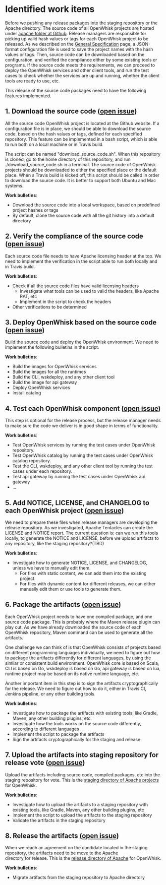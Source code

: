 # Identified work items

Before we pushing any release packages into the staging repository or the Apache directory. The source code of all OpenWhisk
projects are hosted under [apache folder at Github](https://github.com/apache). Release managers are responsible for picking
up valid hash values or tags for each OpenWhisk project to be released. As we described on the [General Specification](general_specs.md)
page, a JSON-format configuration file is used to save the project names with the hash values or tags. Then, source code
can be downloaded based on the configuration, and verified the compliance either by some existing tools or programs. If
the source code meets the requirements, we can proceed to deploy the OpenWhisk services and other client tools, and run
the test cases to check whether the services are up and running, whether the client tools are ready to use, etc.

This release of the source code packages need to have the following features implemented.

## 1. Download the source code ([open issue](https://github.com/apache/incubator-openwhisk-release/issues/16))

All the source code OpenWhisk project is located at the Github website. If a configuration file is in place, we should
be able to download the source code, based on the hash values or tags, defined for each specified repository. This
feature can be implemented in a bash script, which is able to run both on a local machine or in Travis build. 

The script can be named "download_source_code.sh". When this repository is cloned, go to the home directory of this repository,
and run ./download_source_code.sh in a terminal. The source code of OpenWhisk projects should be downloaded to either
the specified place or the default place. When a Travis build is kicked off, this script should be called in order to
download the source code. It is better to support both Ubuntu and Mac systems.

**Work bulletins**:
- Download the source code into a local workspace, based on predefined project hashes or tags
- By default, clone the source code with all the git history into a default directory

## 2. Verify the compliance of the source code ([open issue](https://github.com/apache/incubator-openwhisk-release/issues/17))

Each source code file needs to have Apache licensing header at the top. We need to implement the verification in the
script able to run both locally and in Travis build.

**Work bulletins**:
- Check if all the source code files have valid licensing headers
    - Investigate what tools can be used to valid the headers, like Apache RAT, etc
    - Implement in the script to check the headers
- Other verifications to be determined

## 3. Deploy OpenWhisk based on the source code ([open issue](https://github.com/apache/incubator-openwhisk-release/issues/18))

Build the source code and deploy the OpenWhisk environment. We need to implement the following bulletins in the script.

**Work bulletins**:
- Build the images for OpenWhisk services
- Build the images for all the runtimes
- Build the CLI, wskdeploy, and any other client tool
- Build the image for api gateway
- Deploy OpenWhisk services
- Install catalog


## 4. Test each OpenWhisk component ([open issue](https://github.com/apache/incubator-openwhisk-release/issues/19))

This step is optional for the release process, but the release manager needs to make sure the code we deliver is in
good shape in terms of functionality.

**Work bulletins**:
- Test OpenWhisk services by running the test cases under OpenWhisk repository.
- Test OpenWhisk catalog by running the test cases under OpenWhisk catalog repository.
- Test the CLI, wskdeploy, and any other client tool by running the test cases under each repository.
- Test api gateway by running the test cases under OpenWhisk api gateway
- ...

## 5. Add NOTICE, LICENSE, and CHANGELOG to each OpenWhisk project ([open issue](https://github.com/apache/incubator-openwhisk-release/issues/13))

We need to prepare these files when release managers are developing the release repository. As we investigated, Apache
Tentacles can create the LICENSE and NOTICE report. The current question is: can we run this tools locally, to generate
the NOTICE and LICENSE, before we upload artifacts to any repository, like the staging repository?(TBD)

**Work bulletins**:
- Investigate how to generate NOTICE, LICENSE, and CHANGELOG, unless we have to manually edit them.
    - For files with static content, we can add them into the existing project.
    - For files with dynamic content for different releases, we can either manually edit them or use tools to generate them.

## 6. Package the artifacts ([open issue](https://github.com/apache/incubator-openwhisk-release/issues/20))

Each OpenWhisk project needs to have one compiled package, and one source code package. This is probably where the Maven
release plugin can play out. As we have already downloaded the source code of each OpenWhisk repository, Maven command
can be used to generate all the artifacts. 

One challenge we can think of is that OpenWhisk consists of projects based on different programming languages individually,
we need to figure out how to package the artifacts differently for different languages, by using the similar or
consistent build environment. OpenWhisk core is based on Scala, CLI is based on Go, wskdeploy is based on Go, api gateway
is based on lua, runtime project may be based on its native runtime language, etc. 

Another important item in this step is to sign the artifacts cryptographically for the release. We need to figure out
how to do it, either in Travis CI, Jenkins pipeline, or any other building tools.

**Work bulletins**:
- Investigate how to package the artifacts with existing tools, like Gradle, Maven, any other building plugins, etc.
- Investigate how the tools works on the source code differently, according to different languages
- Implement the script to package the artifacts
- Sign the artifacts cryptographically for the staging and release

## 7. Upload the artifacts into staging repository for release vote ([open issue](https://github.com/apache/incubator-openwhisk-release/issues/21))

Upload the artifacts including source code, compiled packages, etc into the staging repository for vote.
This is the [staging directory of Apache projects](https://dist.apache.org/repos/dist/dev/incubator/openwhisk/) for OpenWhisk.

**Work bulletins**:
- Investigate how to upload the artifacts to a staging repository with existing tools, like Gradle, Maven, any other
building plugins, etc
- Implement the script to upload the artifacts to the staging repository
- Validate the artifacts in the staging repository

## 8. Release the artifacts ([open issue](https://github.com/apache/incubator-openwhisk-release/issues/22))

When we reach an agreement on the candidate located in the staging repository, the artifacts need to be move to the Apache\
directory for release. This is the [release directory of Apache](https://dist.apache.org/repos/dist/release/incubator/openwhisk/) for OpenWhisk.

**Work bulletins**:
- Migrate artifacts from the staging repository to Apache directory
